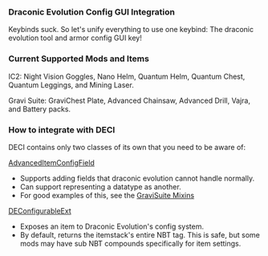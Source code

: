 ### Draconic Evolution Config GUI Integration
Keybinds suck. So let's unify everything to use one keybind: The draconic evolution tool and armor config GUI key!

### Current Supported Mods and Items
IC2: Night Vision Goggles, Nano Helm, Quantum Helm, Quantum Chest, Quantum Leggings, and Mining Laser.

Gravi Suite: GraviChest Plate, Advanced Chainsaw, Advanced Drill, Vajra, and Battery packs.

### How to integrate with DECI
DECI contains only two classes of its own that you need to be aware of:

[AdvancedItemConfigField](https://github.com/Drathonix/DEConfig-Integration/blob/main/src/main/java/com/drathonix/deconfigintegration/bridge/AdvancedItemConfigField.java)
* Supports adding fields that draconic evolution cannot handle normally.
* Can support representing a datatype as another.
* For good examples of this, see the [GraviSuite Mixins](https://github.com/Drathonix/DEConfig-Integration/tree/main/src/main/java/com/drathonix/deconfigintegration/mixins/gravisuite)
  
[DEConfigurableExt](https://github.com/Drathonix/DEConfig-Integration/blob/main/src/main/java/com/drathonix/deconfigintegration/bridge/DEConfigurableExt.java)
* Exposes an item to Draconic Evolution's config system.
* By default, returns the itemstack's entire NBT tag. This is safe, but some mods may have sub NBT compounds specifically for item settings.
